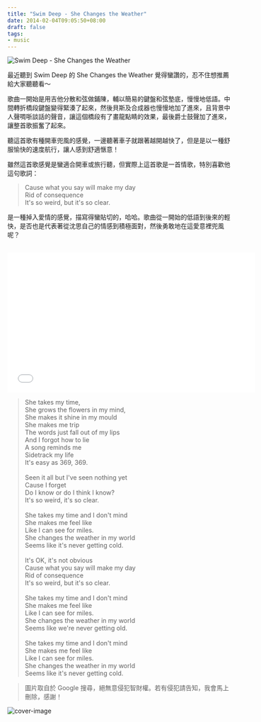 ```yaml
---
title: "Swim Deep - She Changes the Weather"
date: 2014-02-04T09:05:50+08:00
draft: false
tags:
- music
---
```


![Swim Deep - She Changes the Weather](http://static.obeobe.com/image/blog-image/swim-deep-she-changes-the-weather.jpg)

最近聽到 Swim Deep 的 She Changes the Weather 覺得蠻讚的，忍不住想推薦給大家聽聽看～

歌曲一開始是用吉他分散和弦做鋪陳，輔以簡易的鍵盤和弦墊底，慢慢地低語。中間轉折橋段鍵盤變得緊湊了起來，然後貝斯及合成器也慢慢地加了進來，且背景中人聲啁哳談話的聲音，讓這個橋段有了畫龍點睛的效果，最後爵士鼓聲加了進來，讓整首歌振奮了起來。

聽這首歌有種開車兜風的感覺，一邊聽著車子就跟著越開越快了，但是是以一種舒服愉快的速度航行，讓人感到舒適愜意！

雖然這首歌感覺是蠻適合開車或旅行聽，但實際上這首歌是一首情歌，特別喜歡他這句歌詞：

<blockquote>
Cause what you say will make my day<br>
Rid of consequence<br>
It's so weird, but it's so clear.<br>
</blockquote>

是一種掉入愛情的感覺，描寫得蠻貼切的，哈哈。歌曲從一開始的低語到後來的輕快，是否也是代表著從沈思自己的情感到積極面對，然後勇敢地在這愛意裡兜風呢？

<br>

<iframe width="560" height="315" src="//www.youtube.com/embed/UQUIOUKhEdk" frameborder="0" allowfullscreen></iframe>

<blockquote>
She takes my time,<br>
She grows the flowers in my mind,<br>
She makes it shine in my mould<br>
She makes me trip<br>
The words just fall out of my lips<br>
And I forgot how to lie<br>
A song reminds me<br>
Sidetrack my life<br>
It's easy as 369, 369.<br>
<br>
Seen it all but I've seen nothing yet<br>
Cause I forget<br>
Do I know or do I think I know?<br>
It's so weird, it's so clear.<br>
<br>
She takes my time and I don't mind<br>
She makes me feel like<br>
Like I can see for miles.<br>
She changes the weather in my world<br>
Seems like it's never getting cold.<br>
<br>
It's OK, it's not obvious<br>
Cause what you say will make my day<br>
Rid of consequence<br>
It's so weird, but it's so clear.<br>
<br>
She takes my time and I don't mind<br>
She makes me feel like<br>
Like I can see for miles.<br>
She changes the weather in my world<br>
Seems like we're never getting old.<br>
<br>
She takes my time and I don't mind<br>
She makes me feel like<br>
Like I can see for miles.<br>
She changes the weather in my world<br>
Seems like it's never getting cold.<br>
</blockquote>

<blockquote>
圖片取自於 Google 搜尋，絕無意侵犯智財權。若有侵犯請告知，我會馬上刪除，感謝！
</blockquote>

![cover-image](http://static.obeobe.com/image/blog-image/swim-deep-she-changes-the-weather-bg.jpg)
